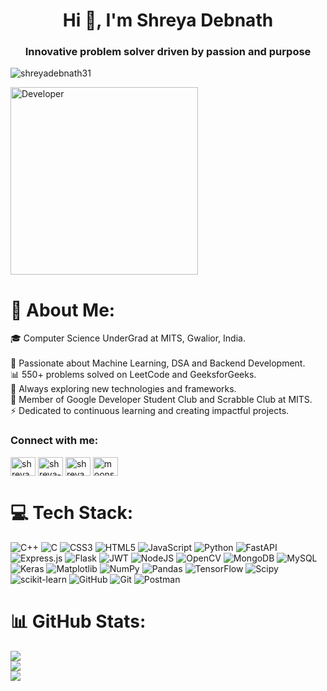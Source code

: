 <h1 align="center">Hi 👋, I'm Shreya Debnath</h1>
<h3 align="center">Innovative problem solver driven by passion and purpose</h3>

<p align="left"> <img src="https://komarev.com/ghpvc/?username=shreyadebnath31&label=Profile%20views&color=0e75b6&style=flat" alt="shreyadebnath31" /> </p>
<img src="https://user-images.githubusercontent.com/74038190/221352975-94759904-aa4c-4032-a8ab-b546efb9c478.gif" alt="Developer" width="300" height="300" align="right">

</p>


# 💫 About Me:
🎓 Computer Science UnderGrad at MITS, Gwalior, India.<br><br>🔭 Passionate about Machine Learning, DSA and Backend Development.<br>📊 550+ problems solved on LeetCode and GeeksforGeeks.<br>🌱 Always exploring new technologies and frameworks.<br>👥  Member of Google Developer Student Club and Scrabble Club at MITS.<br>⚡ Dedicated to continuous learning and creating impactful projects.<be>

<h3 align="left">Connect with me:</h3>
<p align="left">
<a href="https://twitter.com/shreyad10445329" target="blank"><img align="center" src="https://raw.githubusercontent.com/rahuldkjain/github-profile-readme-generator/master/src/images/icons/Social/twitter.svg" alt="shreyad10445329" height="30" width="40" /></a>
<a href="https://linkedin.com/in/shreya-debnath-a6a24823a" target="blank"><img align="center" src="https://raw.githubusercontent.com/rahuldkjain/github-profile-readme-generator/master/src/images/icons/Social/linked-in-alt.svg" alt="shreya-debnath-a6a24823a" height="30" width="40" /></a>
<a href="https://www.leetcode.com/shreyaxyz" target="blank"><img align="center" src="https://raw.githubusercontent.com/rahuldkjain/github-profile-readme-generator/master/src/images/icons/Social/leet-code.svg" alt="shreyaxyz" height="30" width="40" /></a>
  <a href="https://auth.geeksforgeeks.org/user/moonsdebnath" target="blank"><img align="center" src="https://raw.githubusercontent.com/rahuldkjain/github-profile-readme-generator/master/src/images/icons/Social/geeks-for-geeks.svg" alt="moonsdebnath" height="30" width="40" /></a>


# 💻 Tech Stack:
![C++](https://img.shields.io/badge/c++-%2300599C.svg?style=for-the-badge&logo=c%2B%2B&logoColor=white) ![C](https://img.shields.io/badge/c-%2300599C.svg?style=for-the-badge&logo=c&logoColor=white) ![CSS3](https://img.shields.io/badge/css3-%231572B6.svg?style=for-the-badge&logo=css3&logoColor=white) ![HTML5](https://img.shields.io/badge/html5-%23E34F26.svg?style=for-the-badge&logo=html5&logoColor=white) ![JavaScript](https://img.shields.io/badge/javascript-%23323330.svg?style=for-the-badge&logo=javascript&logoColor=%23F7DF1E) ![Python](https://img.shields.io/badge/python-3670A0?style=for-the-badge&logo=python&logoColor=ffdd54) ![FastAPI](https://img.shields.io/badge/FastAPI-005571?style=for-the-badge&logo=fastapi) ![Express.js](https://img.shields.io/badge/express.js-%23404d59.svg?style=for-the-badge&logo=express&logoColor=%2361DAFB) ![Flask](https://img.shields.io/badge/flask-%23000.svg?style=for-the-badge&logo=flask&logoColor=white) ![JWT](https://img.shields.io/badge/JWT-black?style=for-the-badge&logo=JSON%20web%20tokens) ![NodeJS](https://img.shields.io/badge/node.js-6DA55F?style=for-the-badge&logo=node.js&logoColor=white) ![OpenCV](https://img.shields.io/badge/opencv-%23white.svg?style=for-the-badge&logo=opencv&logoColor=white) ![MongoDB](https://img.shields.io/badge/MongoDB-%234ea94b.svg?style=for-the-badge&logo=mongodb&logoColor=white) ![MySQL](https://img.shields.io/badge/mysql-4479A1.svg?style=for-the-badge&logo=mysql&logoColor=white) ![Keras](https://img.shields.io/badge/Keras-%23D00000.svg?style=for-the-badge&logo=Keras&logoColor=white) ![Matplotlib](https://img.shields.io/badge/Matplotlib-%23ffffff.svg?style=for-the-badge&logo=Matplotlib&logoColor=black) ![NumPy](https://img.shields.io/badge/numpy-%23013243.svg?style=for-the-badge&logo=numpy&logoColor=white) ![Pandas](https://img.shields.io/badge/pandas-%23150458.svg?style=for-the-badge&logo=pandas&logoColor=white) ![TensorFlow](https://img.shields.io/badge/TensorFlow-%23FF6F00.svg?style=for-the-badge&logo=TensorFlow&logoColor=white) ![Scipy](https://img.shields.io/badge/SciPy-%230C55A5.svg?style=for-the-badge&logo=scipy&logoColor=%white) ![scikit-learn](https://img.shields.io/badge/scikit--learn-%23F7931E.svg?style=for-the-badge&logo=scikit-learn&logoColor=white) ![GitHub](https://img.shields.io/badge/github-%23121011.svg?style=for-the-badge&logo=github&logoColor=white) ![Git](https://img.shields.io/badge/git-%23F05033.svg?style=for-the-badge&logo=git&logoColor=white) ![Postman](https://img.shields.io/badge/Postman-FF6C37?style=for-the-badge&logo=postman&logoColor=white)
# 📊 GitHub Stats:
![](https://github-readme-stats.vercel.app/api?username=czczc&theme=calm_pink&hide_border=true&include_all_commits=false&count_private=false)<br/>
![](https://github-readme-streak-stats.herokuapp.com/?user=czczc&theme=calm_pink&hide_border=true)<br/>
![](https://github-readme-stats.vercel.app/api/top-langs/?username=czczc&theme=calm_pink&hide_border=true&include_all_commits=false&count_private=false&layout=compact)

<!-- Proudly created with GPRM ( https://gprm.itsvg.in ) -->
<!-- Proudly created with GPRM ( https://gprm.itsvg.in ) -->
